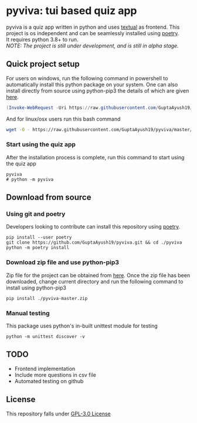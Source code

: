 # pyviva: tui based quiz app 
pyviva is a quiz app written in python and uses [textual](https://github.com/Textualize/textual) as frontend. This project is os independent and can be seamlessly installed using [poetry](https://python-poetry.org/docs/). \
It requires python 3.8+ to run. \
_NOTE: The project is still under development, and is still in alpha stage._

## Quick project setup
For users on windows, run the following command in powershell to automatically install this python package on your system. One can also install directly from source using python-pip3 the details of which are given [here](https://github.com/GuptaAyush19/pyviva#download-from-source).
```ps1
(Invoke-WebRequest -Uri https://raw.githubusercontent.com/GuptaAyush19/pyviva/master/scripts/install.ps1).Content | Invoke-Expression
```
And for linux/osx users run this bash command
```bash
wget -O - https://raw.githubusercontent.com/GuptaAyush19/pyviva/master/scripts/install.sh | bash
```
### Start using the quiz app
After the installation process is complete, run this command to start using the quiz app
```
pyviva
# python -m pyviva
```

## Download from source
### Using git and poetry
Developers looking to contribute can install this repository using [poetry](https://python-poetry.org/docs/).
```
pip install --user poetry
git clone https://github.com/GuptaAyush19/pyviva.git && cd ./pyviva
python -m poetry install
```
### Download zip file and use python-pip3
Zip file for the project can be obtained from [here](https://github.com/GuptaAyush19/pyviva/archive/master.zip). Once the zip file has been downloaded, change current directory and run the following command to install using python-pip3
```
pip install ./pyviva-master.zip
```
### Manual testing
This package uses python's in-built unittest module for testing
```
python -m unittest discover -v
```

## TODO
- Frontend implementation
- Include more questions in csv file
- Automated testing on github

## License
This repository falls under [GPL-3.0 License](https://raw.githubusercontent.com/GuptaAyush19/pyviva/master/LICENSE)
